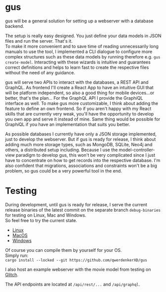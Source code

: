 # gus

gus will be a general solution for setting up a webserver with a database backend.

The setup is really easy designed. You just define your data models in JSON files and run the server. That's it.<br>
To make it more convenient and to save time of reading unnecessarily long manuals to use the tool, I implemented a CLI dialogue to configure more complex structures such as these data models by running therefore e.g. `gus create-model`.
Interacting with these wizards is intuitive and guarantees correct definitions and helps to learn fast to create the respective files without the need of any guidance.

gus will serve two APIs to interact with the databases, a REST API and GraphQL. As frontend I'll create a React App to have an intuitive GUI that will be platform independent, so also a good thing for mobile devices...or better, that's the plan...
For the GraphQL API I provide the Graph*i*QL interface as well. To make gus more customizable, I think about adding the feature to define an own frontend. So if you aren't happy with my React skills that are currently very weak, you'll have the opportunity to develop you own app and serve it instead of mine. Same thing would be possible for Graph*i*QL if you have an implementation that suits you better.

As possible databases I currently have only a JSON storage implemented, just to develop the webserver. But if gus is ready for release, I think about adding much more storage types, such as MongoDB, SQLite, Neo4j and others, a distributed setup including. Because I use the model-controller-view paradigm to develop gus, this won't be very complicated since I just have to concentrate on how to get records into the respective database.
I'm also confident that migrations, associations and constraints won't be a big problem, so gus could be a very powerful tool in the end.

# Testing 
During development, until gus is ready for release, I serve the current release binaries of the latest commit on the separate branch `debug-binaries` for testing on Linux, Mac and Windows.<br>
So feel free to try the current state.
 - [Linux](https://www.github.com/qwerdenkerXD/gus/raw/debug-binaries/gus-linux)
 - [MacOS](https://www.github.com/qwerdenkerXD/gus/raw/debug-binaries/gus-mac)
 - [Windows](https://www.github.com/qwerdenkerXD/gus/raw/debug-binaries/gus-win.exe)

Of course you can compile them by yourself for your OS.
<br>Simply run:<br>
`cargo install --locked --git https://github.com/qwerdenkerXD/gus`

I also host an example webserver with the movie model from testing on [Glitch](https://gus-test.glitch.me/api/graphql).

The API endpoints are located at `/api/rest/...` and `/api/graphql`.
